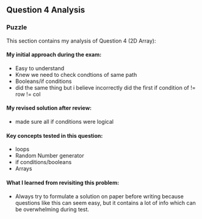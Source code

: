 ## Question 4 Analysis
### Puzzle

This section contains my analysis of Question 4 (2D Array):

#### My initial approach during the exam:
- Easy to understand
- Knew we need to check condtions of same path
- Booleans/if conditions
- did the same thing but i believe incorrectly did the first if condition of != row != col
  
#### My revised solution after review:
- made sure all if conditions were logical
  
#### Key concepts tested in this question:
- loops
- Random Number generator
- if conditions/booleans
- Arrays
  
#### What I learned from revisiting this problem:
- Always try to formulate a solution on paper before writing because questions like this can seem easy, but it contains a lot of info which can be overwhelming during test.
